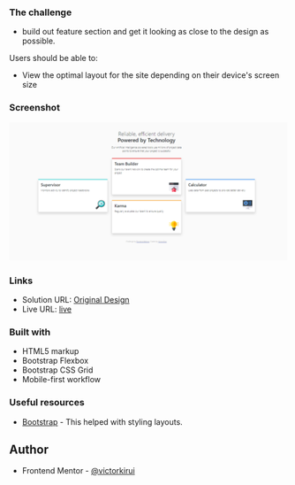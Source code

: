 ### The challenge

- build out feature section and get it looking as close to the design as possible.

Users should be able to:

- View the optimal layout for the site depending on their device's screen size

### Screenshot

![Screenshot](./images/Screenshot.png)


### Links

- Solution URL: [Original Design](https://www.frontendmentor.io/challenges/four-card-feature-section-weK1eFYK)
- Live URL: [live](https://mystifying-feynman-1b5c64.netlify.app/)

### Built with

- HTML5 markup
- Bootstrap Flexbox
- Bootstrap CSS Grid
- Mobile-first workflow

### Useful resources

- [Bootstrap](https://getbootstrap.com/) - This helped with styling layouts.

## Author

- Frontend Mentor - [@victorkirui](https://www.frontendmentor.io/profile/victorkirui)



